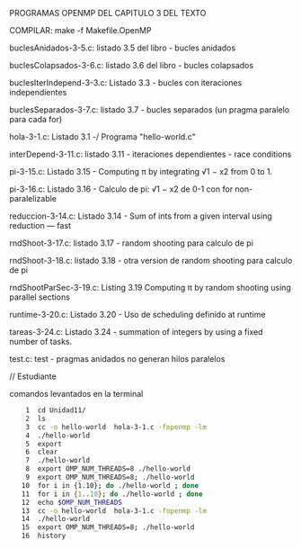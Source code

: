 PROGRAMAS OPENMP DEL CAPITULO 3 DEL TEXTO

COMPILAR:
	make -f Makefile.OpenMP


buclesAnidados-3-5.c:
	listado 3.5 del libro - bucles anidados

buclesColapsados-3-6.c:
	listado 3.6 del libro - bucles colapsados

buclesIterIndepend-3-3.c:
	Listado 3.3 - bucles con iteraciones independientes

buclesSeparados-3-7.c:
	listado 3.7 - bucles separados (un pragma paralelo para cada for)

hola-3-1.c:
	Listado 3.1 -/ Programa "hello-world.c" 

interDepend-3-11.c:
	listado 3.11 - iteraciones dependientes - race conditions

pi-3-15.c:
	Listado 3.15 - Computing π by integrating √1 − x2 from 0 to 1.

pi-3-16.c:
	Listado 3.16 - Calculo de pi: √1 − x2 de 0-1 con for non-paralelizable

reduccion-3-14.c:
	Listado 3.14 - Sum of ints from a given interval using reduction — fast

rndShoot-3-17.c:
	listado 3.17 - random shooting para calculo de pi

rndShoot-3-18.c:
	listado 3.18 - otra version de random shooting para calculo de pi

rndShootParSec-3-19.c:
	Listing 3.19 Computing π by random shooting using parallel sections 

runtime-3-20.c:
	Listado 3.20 - Uso de scheduling definido at runtime

tareas-3-24.c:
	Listado 3.24 - summation of integers by using a fixed number of tasks.

test.c:
	test - pragmas anidados no generan hilos paralelos


// Estudiante

comandos levantados en la terminal

```bash
    1  cd Unidad11/
    2  ls
    3  cc -o hello-world  hola-3-1.c -fopenmp -lm
    4  ./hello-world 
    5  export
    6  clear
    7  ./hello-world 
    8  export OMP_NUM_THREADS=8 ./hello-world
    9  export OMP_NUM_THREADS=8; ./hello-world
   10  for i in {1.10}; do ./hello-world ; done
   11  for i in {1..10}; do ./hello-world ; done
   12  echo $OMP_NUM_THREADS 
   13  cc -o hello-world  hola-3-1.c -fopenmp -lm
   14  ./hello-world 
   15  export OMP_NUM_THREADS=8; ./hello-world
   16  history
```
